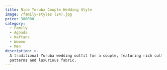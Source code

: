 ```yaml
---
title: Nice Yoruba Couple Wedding Style
image: /family-styles (24).jpg
price: 300000
category:
  - Family
  - Agbada
  - Kaftans
  - Women
  - Men
description: >-
  A traditional Yoruba wedding outfit for a couple, featuring rich cultural
  patterns and luxurious fabric.
---
```


